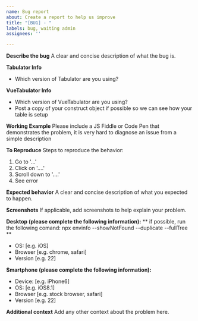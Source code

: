 ```yaml
---
name: Bug report
about: Create a report to help us improve
title: "[BUG] - "
labels: bug, waiting admin
assignees: ''

---
```


**Describe the bug**
A clear and concise description of what the bug is.


**Tabulator Info**
- Which version of Tabulator are you using?


**VueTabulator Info**
- Which version of VueTabulator are you using?
- Post a copy of your construct object if possible so we can see how your table is setup

**Working Example**
Please include a JS Fiddle or Code Pen that demonstrates the problem, it is very hard to diagnose an issue from a simple description


**To Reproduce**
Steps to reproduce the behavior:
1. Go to '...'
2. Click on '....'
3. Scroll down to '....'
4. See error

**Expected behavior**
A clear and concise description of what you expected to happen.

**Screenshots**
If applicable, add screenshots to help explain your problem.

**Desktop (please complete the following information):**
** if possible, run the following comand: npx envinfo --showNotFound --duplicate --fullTree **
 - OS: [e.g. iOS]
 - Browser [e.g. chrome, safari]
 - Version [e.g. 22]

**Smartphone (please complete the following information):**
 - Device: [e.g. iPhone6]
 - OS: [e.g. iOS8.1]
 - Browser [e.g. stock browser, safari]
 - Version [e.g. 22]

**Additional context**
Add any other context about the problem here.
